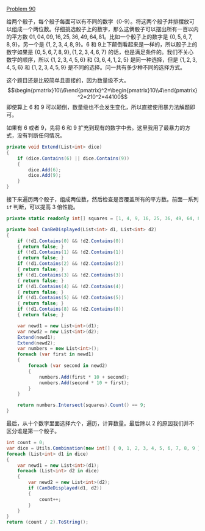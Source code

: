[Problem 90](https://projecteuler.net/problem=90)

给两个骰子，每个骰子每面可以有不同的数字（0-9）。将这两个骰子并排摆放可以组成一个两位数。仔细挑选骰子上的数字，那么这俩骰子可以摆出所有一百以内的平方数 $01, 04, 09, 16, 25, 36, 49, 64, 81$。比如一个骰子上的数字是 $\{0, 5, 6, 7, 8, 9\}$，另一个是 $\{1, 2, 3, 4, 8, 9\}$。6 和 9上下颠倒看起来是一样的，所以骰子上的数字如果是 $\{0, 5, 6, 7, 8, 9\}, \{1, 2, 3, 4, 6, 7\}$ 的话，也是满足条件的。我们不关心数字的顺序，所以 $\{1, 2, 3, 4, 5, 6\}$ 和 $\{3, 6, 4, 1, 2, 5\}$ 是同一种选择，但是 $\{1, 2, 3, 4, 5, 6\}$ 和 $\{1, 2, 3, 4, 5, 9\}$ 是不同的选择。问一共有多少种不同的选择方式。

这个题目还是比较简单且直接的，因为数量级不大。
$$\begin{pmatrix}10\\6\end{pmatrix}^2=\begin{pmatrix}10\\4\end{pmatrix}^2=210^2=44100$$
即使算上 6 和 9 可以颠倒，数量级也不会发生变化，所以直接使用暴力法解题即可。

如果有 6 或者 9，先将 6 和 9 扩充到现有的数字中去。这里我用了最暴力的方式，没有判断任何情况。
``` csharp
private void Extend(List<int> dice)
{
    if (dice.Contains(6) || dice.Contains(9))
    {
        dice.Add(6);
        dice.Add(9);
    }
}
```

接下来遍历两个骰子，组成两位数，然后检查是否覆盖所有的平方数。前面一系列 `if` 判断，可以提高 3 倍性能。
``` csharp
private static readonly int[] squares = [1, 4, 9, 16, 25, 36, 49, 64, 81];

private bool CanBeDisplayed(List<int> d1, List<int> d2)
{
    if (!d1.Contains(0) && !d2.Contains(0))
    { return false; }
    if (!d1.Contains(1) && !d2.Contains(1))
    { return false; }
    if (!d1.Contains(2) && !d2.Contains(2))
    { return false; }
    if (!d1.Contains(3) && !d2.Contains(3))
    { return false; }
    if (!d1.Contains(4) && !d2.Contains(4))
    { return false; }
    if (!d1.Contains(5) && !d2.Contains(5))
    { return false; }
    if (!d1.Contains(8) && !d2.Contains(8))
    { return false; }

    var newd1 = new List<int>(d1);
    var newd2 = new List<int>(d2);
    Extend(newd1);
    Extend(newd2);
    var numbers = new List<int>();
    foreach (var first in newd1)
    {
        foreach (var second in newd2)
        {
            numbers.Add(first * 10 + second);
            numbers.Add(second * 10 + first);
        }
    }

    return numbers.Intersect(squares).Count() == 9;
}
```

最后，从十个数字里面选择六个，遍历，计算数量。最后除以 2 的原因我们并不区分谁是第一个骰子。
``` csharp
int count = 0;
var dice = Utils.Combination(new int[] { 0, 1, 2, 3, 4, 5, 6, 7, 8, 9 }, 6);
foreach (List<int> d1 in dice)
{
    var newd1 = new List<int>(d1);
    foreach (List<int> d2 in dice)
    {
        var newd2 = new List<int>(d2);
        if (CanBeDisplayed(d1, d2))
        {
            count++;
        }
    }
}
return (count / 2).ToString();
```
